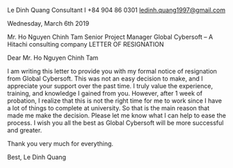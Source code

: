 Le Dinh Quang
Consultant I 
+84 904 86 0301
ledinh.quang1997@gmail.com

Wednesday, March 6th 2019

Mr. Ho Nguyen Chinh Tam
Senior Project Manager
Global Cybersoft – A Hitachi consulting company
LETTER OF RESIGNATION

Dear Mr. Ho Nguyen Chinh Tam

I am writing this letter to provide you with my formal notice of resignation from Global Cybersoft. This was not an easy decision to make, and I appreciate your support over the past time.  I truly value the experience, training, and knowledge I gained from you. However, after 1 week of probation, I realize that this is not the right time for me to work since I have a lot of things to complete at university. So that is the main reason that made me make the decision.
Please let me know what I can help to ease the process. I wish you all the best as Global Cybersoft will be more successful and greater.

Thank you very much for everything.

Best,
Le Dinh Quang




